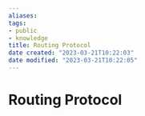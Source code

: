 ```yaml
---
aliases: 
tags:
- public
- knowledge
title: Routing Protocol
date created: "2023-03-21T10:22:03"
date modified: "2023-03-21T10:22:05"
---
```


# Routing Protocol
